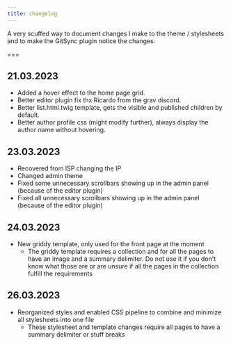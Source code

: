 ```yaml
---
title: changelog
---
```


A very scuffed way to document changes I make to the theme / stylesheets and to make the GitSync plugin notice the changes.

===

## 21.03.2023

* Added a hover effect to the home page grid.
* Better editor plugin fix thx Ricardo from the grav discord.
* Better list.html.twig template, gets the visible and published children by default.
* Better author profile css (might modify further), always display the author name without hovering.

## 23.03.2023

* Recovered from ISP changing the IP 
* Changed admin theme
* Fixed some unnecessary scrollbars showing up in the admin panel (because of the editor plugin)
* Fixed all unnecessary scrollbars showing up in the admin panel (because of the editor plugin)

## 24.03.2023

* New griddy template, only used for the front page at the moment
    * The griddy template requires a collection and for all the pages to have an image and a summary delimiter. Do not use it if you don't know what those are or are unsure if all the pages in the collection fulfill the requirements

## 26.03.2023

* Reorganized styles and enabled CSS pipeline to combine and minimize all stylesheets into one file
	* These stylesheet and template changes require all pages to have a summary delimiter or stuff breaks